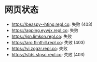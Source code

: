 # 网页状态
- https://beaspy--hting.repl.co: 失败 (403)
- https://apping.eywjx.repl.co: 失败
- https://jsn.limkon.repl.co: 失败
- https://aro.flinthill.repl.co: 失败 (403)
- https://vi.zogzr.repl.co: 失败
- https://stds.stpsc.repl.co: 失败 (403)
